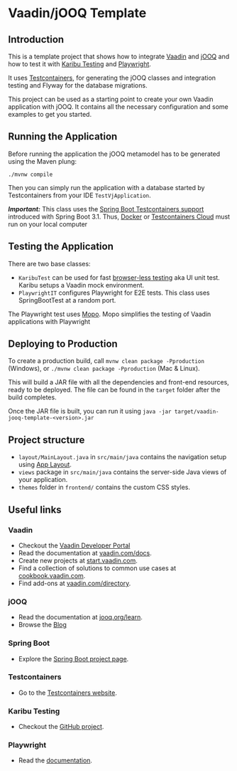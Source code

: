 # Vaadin/jOOQ Template

## Introduction

This is a template project that shows how to integrate [Vaadin](https://vaadin.com) and [jOOQ](https://jooq.org) 
and how to test it with [Karibu Testing](https://github.com/mvysny/karibu-testing) and [Playwright](https://playwright.dev).

It uses [Testcontainers](https://testcontainers.com), for generating the jOOQ classes and integration testing and 
Flyway for the database migrations.  

This project can be used as a starting point to create your own Vaadin application with jOOQ.
It contains all the necessary configuration and some examples to get you started.

## Running the Application

Before running the application the jOOQ metamodel has to be generated using the Maven plung:

    ./mvnw compile

Then you can simply run the application with a database started by Testcontainers from your IDE `TestVjApplication`. 

***Important:***
This class uses the [Spring Boot Testcontainers support](https://spring.io/blog/2023/06/23/improved-testcontainers-support-in-spring-boot-3-1/) introduced with Spring Boot 3.1. 
Thus, [Docker](https://www.docker.com) or [Testcontainers Cloud](https://testcontainers.com/cloud/) must run on your local computer

## Testing the Application

There are two base classes:

- `KaribuTest` can be used for fast [browser-less testing](https://mvysny.github.io/browserless-web-testing/) aka UI unit test. Karibu setups a Vaadin mock environment. 
- `PlaywrightIT` configures Playwright for E2E tests. This class uses SpringBootTest at a random port.

The Playwright test uses [Mopo](https://github.com/viritin/mopo).
Mopo simplifies the testing of Vaadin applications with Playwright  

## Deploying to Production

To create a production build, call `mvnw clean package -Pproduction` (Windows),
or `./mvnw clean package -Pproduction` (Mac & Linux).

This will build a JAR file with all the dependencies and front-end resources,
ready to be deployed. The file can be found in the `target` folder after the build completes.

Once the JAR file is built, you can run it using
`java -jar target/vaadin-jooq-template-<version>.jar`

## Project structure

- `layout/MainLayout.java` in `src/main/java` contains the navigation setup using [App Layout](https://vaadin.com/docs/components/app-layout).
- `views` package in `src/main/java` contains the server-side Java views of your application.
- `themes` folder in `frontend/` contains the custom CSS styles.

## Useful links

### Vaadin

- Checkout the [Vaadin Developer Portal](https://vaadin.com/developers)
- Read the documentation at [vaadin.com/docs](https://vaadin.com/docs).
- Create new projects at [start.vaadin.com](https://start.vaadin.com/).
- Find a collection of solutions to common use cases at [cookbook.vaadin.com](https://cookbook.vaadin.com/).
- Find add-ons at [vaadin.com/directory](https://vaadin.com/directory).

### jOOQ

- Read the documentation at [jooq.org/learn](https://www.jooq.org/learn/).
- Browse the [Blog](https://blog.jooq.org)

### Spring Boot

- Explore the [Spring Boot project page](https://spring.io/projects/spring-boot/). 

### Testcontainers

 - Go to the [Testcontainers website](https://testcontainers.com). 

### Karibu Testing

- Checkout the [GitHub project](https://github.com/mvysny/karibu-testing).

### Playwright

- Read the [documentation](https://playwright.dev).
